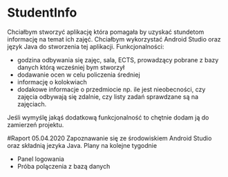 # StudentInfo
Chciałbym stworzyć aplikację która pomagała by uzyskać stundetom informację na temat ich zajęć. Chciałbym wykorzystać Android Studio oraz język Java do stworzenia tej aplikacji. 
Funkcjonalności:
* godzina odbywania się zajęc, sala, ECTS, prowadzący pobrane z bazy danych którą wcześniej bym stworzył
* dodawanie ocen w celu policzenia średniej 
* informację o kolokwiach
* dodakowe informacje o przedmiocie np. ile jest nieobecności, czy zajęcia odbywają się zdalnie, czy listy zadań sprawdzane są na zajęciach.

Jeśli wymyślę jakąś dodatkową funkcjonalność to chętnie dodam ją do zamierzeń projektu.

#Raport 05.04.2020
Zapoznawanie się ze środowiskiem Android Studio oraz składnią jezyka Java. 
Plany na kolejne tygodnie
* Panel logowania
* Próba polączenia z bazą danych 
